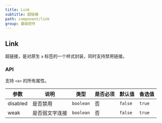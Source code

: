 ```yaml
---
title: Link
subtitle: 超链接
path: component/link
group: 基础控件
---
```


## Link

超链接，是对原生 `a` 标签的一个样式封装，同时支持禁用链接。

### API

支持 `<a>` 的所有属性。

| 参数     | 说明           | 类型      | 是否必须 | 默认值  | 备选值 |
| -------- | -------------- | --------- | -------- | ------- | ------ |
| disabled | 是否禁用       | `boolean` | 否       | `false` | `true` |
| weak     | 是否弱文字连接 | `boolean` | 否       | `false` | `true` |

